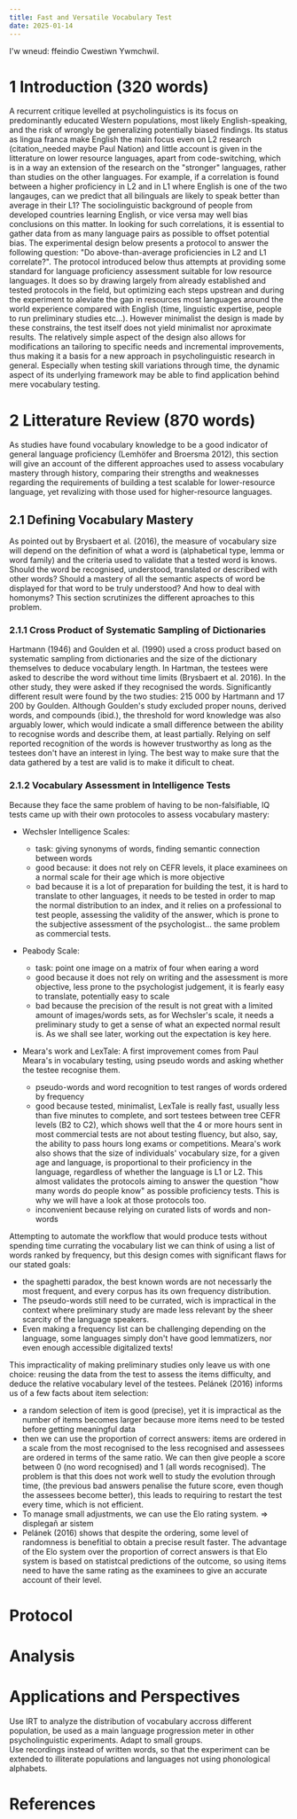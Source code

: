 ```yaml
---
title: Fast and Versatile Vocabulary Test
date: 2025-01-14
---
```

I'w wneud: ffeindio Cwestiwn Ywmchwil.

# 1 Introduction (320 words)
A recurrent critique levelled at psycholinguistics is its focus on predominantly educated Western populations, most likely English-speaking, and the risk of wrongly be generalizing potentially biased findings. Its status as lingua franca make English the main focus even on L2 research (citation_needed maybe Paul Nation) and little account is given in the litterature on lower resource languages, apart from code-switching, which is in a way an extension of the research on the "stronger" languages, rather than studies on the other languages. For example, if a correlation is found between a higher proficiency in L2 and in L1 where English is one of the two langauges, can we predict that all bilinguals are likely to speak better than average in their L1? The sociolinguistic background of people from developed countries learning English, or vice versa may well bias conclusions on this matter. In looking for such correlations, it is essential to gather data from as many language pairs as possible to offset potential bias. The experimental design below presents a protocol to answer the following question: "Do above-than-average proficiencies in L2 and L1 correlate?". 
The protocol introduced below thus attempts at providing some standard for language proficiency assessment suitable for low resource languages. It does so by drawing largely from already established and tested protocols in the field, but optimizing each steps upstrean and during the experiment to aleviate the gap in resources most languages around the world experience compared with English (time, linguistic expertise, people to run preliminary studies etc...). However minimalist the design is made by these constrains, the test itself does not yield minimalist nor aproximate results. The relatively simple aspect of the design also allows for modifications an tailoring to specific needs and incremental improvements, thus making it a basis for a new approach in psycholinguistic research in general. Especially when testing skill variations through time, the dynamic aspect of its underlying framework may be able to find application behind mere vocabulary testing.

# 2 Litterature Review (870 words)
As studies have found vocabulary knowledge to be a good indicator of general language proficiency (Lemhöfer and Broersma 2012), this section will give an account of the different approaches used to assess vocabulary mastery through history, comparing their strengths and weaknesses regarding the requirements of building a test scalable for lower-resource language, yet revalizing with those used for higher-resource languages.

## 2.1 Defining Vocabulary Mastery
As pointed out by Brysbaert et al. (2016), the measure of vocabulary size will depend on the definition of what a word is (alphabetical type, lemma or word family) and the criteria used to validate that a tested word is knows. Should the word be recognised, understood, translated or described with other words? Should a mastery of all the semantic aspects of word be displayed for that word to be truly understood? And how to deal with homonyms? This section scrutinizes the different aproaches to this problem.

### 2.1.1 Cross Product of Systematic Sampling of Dictionaries
Hartmann (1946) and Goulden et al. (1990) used a cross product based on systematic sampling from dictionaries and the size of the dictionary themselves to deduce vocabulary length. In Hartman, the testees were asked to describe the word without time limits (Brysbaert et al. 2016). In the other study, they were asked if they recognised the words. Significantly different result were found by the two studies: 215 000 by Hartmann and 17 200 by Goulden. Although Goulden's study excluded proper nouns, derived words, and compounds (ibid.), the threshold for word knowledge was also arguably lower, which would indicate a small difference between the ability to recognise words and describe them, at least partially. Relying on self reported recognition of the words is however trustworthy as long as the testees don't have an interest in lying. The best way to make sure that the data gathered by a test are valid is to make it dificult to cheat.

### 2.1.2 Vocabulary Assessment in Intelligence Tests
Because they face the same problem of having to be non-falsifiable, IQ tests came up with their own protocoles to assess vocabulary mastery:
- Wechsler Intelligence Scales:
	- task: giving synonyms of words, finding semantic connection between words
	- good because: it does not rely on CEFR levels, it place examinees on a normal scale for their age which is more objective 
	- bad because it is a lot of preparation for building the test, it is hard to translate to other languages, it needs to be tested in order to map the normal distribution to an index, and it relies on a professional to test people, assessing the validity of the answer, which is prone to the subjective assessment of the psychologist... the same problem as commercial tests.

- Peabody Scale:
	- task: point one image on a matrix of four when earing a word
	- good because it does not rely on writing and the assessment is more objective, less prone to the psychologist judgement, it is fearly easy to translate, potentially easy to scale
	- bad because the precision of the result is not great with a limited amount of images/words sets, as for Wechsler's scale, it needs a preliminary study to get a sense of what an expected normal result is. As we shall see later, working out the expectation is key here.

- Meara's work and LexTale: A first improvement comes from Paul Meara's in vocabulary testing, using pseudo words and asking whether the testee recognise them.
	- pseudo-words and word recognition to test ranges of words ordered by frequency
	- good because tested, minimalist, LexTale is really fast, usually less than five minutes to complete, and sort testees between tree CEFR levels (B2 to C2), which shows well that the 4 or more hours sent in most commercial tests are not about testing fluency, but also, say, the ability to pass hours long exams or competitions. Meara's work also shows that the size of individuals' vocabulary size, for a given age and language, is proportional to their proficiency in the language, regardless of whether the language is L1 or L2. This almost validates the protocols aiming to answer the question "how many words do people know" as possible proficiency tests. This is why we will have a look at those protocols too.
	- inconvenient because relying on curated lists of words and non-words

Attempting to automate the workflow that would produce tests without spending time currating the vocabulary list we can think of using a list of words ranked by frequency, but this design comes with significant flaws for our stated goals:
- the spaghetti paradox, the best known words are not necessarly the most frequent, and every corpus has its own frequency distribution.
- The pseudo-words still need to be currated, wich is impractical in the context where preliminary study are made less relevant by the sheer scarcity of the language speakers.
- Even making a frequency list can be challenging depending on the language, some languages simply don't have good lemmatizers, nor even enough accessible digitalized texts!

This impracticality of making preliminary studies only leave us with one choice: reusing the data from the test to assess the items difficulty, and deduce the relative vocabulary level of the testees. Pelánek (2016) informs us of a few facts about item selection:
- a random selection of item is good (precise), yet it is impractical as the number of items becomes larger because more items need to be tested before getting meaningful data
- then we can use the proportion of correct answers: items are ordered in a scale from the most recognised to the less recognised and assessees are ordered in terms of the same ratio. We can then give people a score between 0 (no word recognised) and 1 (all words recognised). The problem is that this does not work well to study the evolution through time, (the previous bad answers penalise the future score, even though the assessees become better), this leads to requiring to restart the test every time, which is not efficient.
- To manage small adjustments, we can use the Elo rating system. => displegañ ar sistem
- Pelánek (2016) shows that despite the ordering, some level of randomness is benefitial to obtain a precise result faster. The advantage of the Elo system over the proportion of correct answers is that Elo system is based on statistcal predictions of the outcome, so using items need to have the same rating as the examinees to give an accurate account of their level.

# Protocol



# Analysis


# Applications and Perspectives
Use IRT to analyze the distribution of vocabulary accross different population, be used as a main language progression meter in other psycholinguistic experiments.
Adapt to small groups.  
Use recordings instead of written words, so that the experiment can be extended to illiterate populations and languages not using phonological alphabets.

# References



